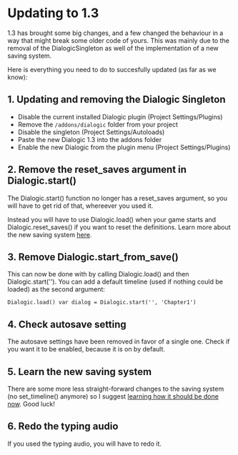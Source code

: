 # Updating to 1.3

1.3 has brought some big changes, and a few changed the behaviour in a way that might break some older code of yours. 
This was mainly due to the removal of the DialogicSingleton as well of the implementation of a new saving system.

Here is everything you need to do to succesfully updated (as far as we know):

## 1. Updating and removing the Dialogic Singleton
- Disable the current installed Dialogic plugin (Project Settings/Plugins)
- Remove the `/addons/dialogic` folder from your project
- Disable the singleton (Project Settings/Autoloads)
- Paste the new Dialogic 1.3 into the addons folder
- Enable the new Dialogic from the plugin menu (Project Settings/Plugins)

## 2. Remove the reset_saves argument in Dialogic.start()
The Dialogic.start() function no longer has a reset_saves argument, so you will have to get rid of that, whereever you used it.

Instead you will have to use Dialogic.load() when your game starts and Dialogic.reset_saves() if you want to reset the definitions. Learn more about the new saving system [here](./Saving.md).

## 3. Remove Dialogic.start_from_save()
This can now be done with by calling Dialogic.load() and then Dialogic.start('').
You can add a default timeline (used if nothing could be loaded) as the second argument:

`
Dialogic.load()
var dialog = Dialogic.start('', 'Chapter1')
`

## 4. Check autosave setting
The autosave settings have been removed in favor of a single one. Check if you want it to be enabled, because it is on by default.

## 5. Learn the new saving system
There are some more less straight-forward changes to the saving system (no set_timeline() anymore) so I suggest [learning how it should be done now](./Saving.md). Good luck!

## 6. Redo the typing audio
If you used the typing audio, you will have to redo it.
